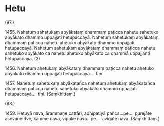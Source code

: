 

# Hetu







(97.)

1455\. Nahetuṃ sahetukaṃ abyākataṃ dhammaṃ paṭicca nahetu sahetuko abyākato dhammo uppajjati hetupaccayā. Nahetuṃ sahetukaṃ abyākataṃ dhammaṃ paṭicca nahetu ahetuko abyākato dhammo uppajjati hetupaccayā. Nahetuṃ sahetukaṃ abyākataṃ dhammaṃ paṭicca nahetu sahetuko abyākato ca nahetu ahetuko abyākato ca dhammā uppajjanti hetupaccayā. (3)

1456\. Nahetuṃ ahetukaṃ abyākataṃ dhammaṃ paṭicca nahetu ahetuko abyākato dhammo uppajjati hetupaccayā…  tīṇi.

1457\. Nahetuṃ sahetukaṃ abyākatañca nahetuṃ ahetukaṃ abyākatañca dhammaṃ paṭicca nahetu sahetuko abyākato dhammo uppajjati hetupaccayā…  tīṇi. (Saṃkhittaṃ.)

(98.)

1458\. Hetuyā nava, ārammaṇe cattāri, adhipatiyā pañca…pe…  purejāte āsevane dve, kamme nava, vipāke nava…pe…  avigate nava. (Saṃkhittaṃ.)



